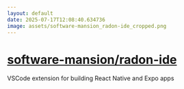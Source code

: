 ```yaml
---
layout: default
date: 2025-07-17T12:08:40.634736
image: assets/software-mansion_radon-ide_cropped.png
---
```


# [software-mansion/radon-ide](https://github.com/software-mansion/radon-ide)

VSCode extension for building React Native and Expo apps
